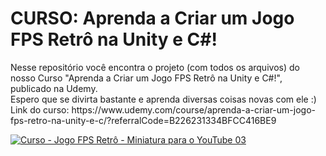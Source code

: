  <h1>CURSO: Aprenda a Criar um Jogo FPS Retrô na Unity e C#!</h1>
 Nesse repositório você encontra o projeto (com todos os arquivos) do nosso Curso "Aprenda a Criar um Jogo FPS Retrô na Unity e C#!", publicado na Udemy.
 <br>
 Espero que se divirta bastante e aprenda diversas coisas novas com ele :)
 <br>
 Link do curso: https://www.udemy.com/course/aprenda-a-criar-um-jogo-fps-retro-na-unity-e-c/?referralCode=B226231334BFCC416BE9

<a href="https://www.udemy.com/course/aprenda-a-criar-um-jogo-fps-retro-na-unity-e-c/?referralCode=B226231334BFCC416BE9">![Curso - Jogo FPS Retrô - Miniatura para o YouTube 03](https://user-images.githubusercontent.com/102618272/169696943-3dc84c94-b602-43d1-a18f-6676117c6f7d.png)<a>
